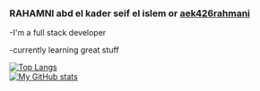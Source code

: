 ### RAHAMNI abd el kader seif el islem or [aek426rahmani](https://aek426rahmani.000webhostapp.com/)
 
  -I'm a full stack developer
  
  -currently learning great stuff 



[![Top Langs](https://github-readme-stats.vercel.app/api/top-langs/?username=RAHAMNIabdelkaderseifelislem)](https://github.com/anuraghazra/github-readme-stats) <br>
[![My GitHub stats](https://github-readme-stats.vercel.app/api?username=RAHAMNIabdelkaderseifelislem&count_private=true&show_icons=true)](https://github.com/anuraghazra/github-readme-stats)